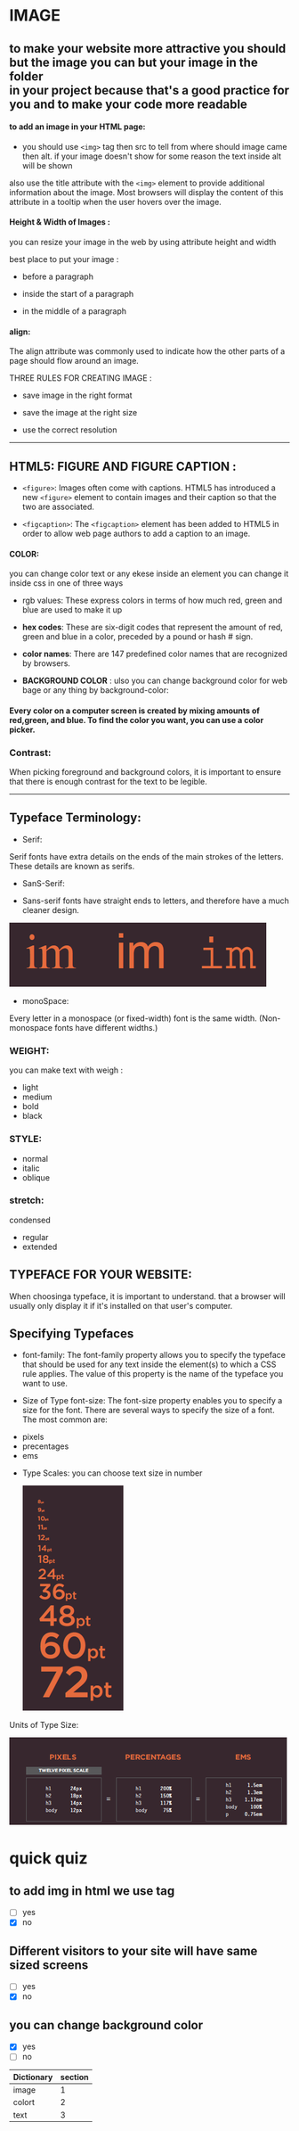 # IMAGE 

## to make your website more attractive you should but the image you can but your image in the folder <br> in your project because that's a good practice for you and to make your code more readable

#### to add an image in your HTML page: 
- you should use ```<img>``` tag then src to tell from where should image came then alt.
 if your image doesn't show for some reason the text inside alt will be shown 
 
 also use the title
attribute with the ```<img>``` element
to provide additional information
about the image. Most browsers
will display the content of this attribute in a tooltip when 
the user hovers over the image.

#### Height & Width of Images : 
you can resize your image in the web by using attribute height and width 

best place to put your image :
* before a paragraph

* inside the start of a paragraph

* in the middle of a paragraph

#### align:

The align attribute was
commonly used to indicate how
the other parts of a page should
flow around an image.

THREE RULES FOR CREATING IMAGE :

* save image in the right format

* save the image at the right size

* use the correct resolution

* * *

## HTML5: FIGURE AND FIGURE CAPTION :

* ```<figure>```:
Images often come with
captions. HTML5 has introduced
a new ```<figure>``` element to
contain images and their caption
so that the two are associated.

* ```<figcaption>```:
The ```<figcaption>``` element has
been added to HTML5 in order
to allow web page authors to add
a caption to an image.

#### COLOR:

you can change color text or any ekese inside an element you can change it inside css in one of three ways

* rgb values:
These express colors in terms
of how much red, green and
blue are used to make it up

* **hex codes**:
These are six-digit codes that
represent the amount of red,
green and blue in a color,
preceded by a pound or hash #
sign.

* **color names**:
There are 147 predefined color
names that are recognized
by browsers.

* **BACKGROUND COLOR** :
ulso you can change background color for web bage or any thing by 
background-color:

#### Every color on a computer screen is created by mixing amounts of red,green, and blue. To find the color you want, you can use a color picker.

### Contrast:
When picking foreground and background
colors, it is important to ensure that there is enough contrast for the text to be legible.

* * * 
## Typeface Terminology:

* Serif:

Serif fonts have extra details on the ends of the main strokes of the letters. These details are 
known as serifs.


* SanS-Serif:

* Sans-serif fonts have straight ends to letters, and therefore have a much cleaner design.

![Drag Racing](/img/text.png)


* monoSpace:

Every letter in a monospace (or fixed-width) font is the same width. (Non-monospace fonts have 
different widths.)

### WEIGHT:
you can make text with weigh :
- light
- medium
- bold
- black

### STYLE:
- normal 
- italic
- oblique

### stretch:
condensed
- regular
- extended

## TYPEFACE FOR YOUR WEBSITE:
When choosinga typeface, it is important to
understand. that a
browser will usually only display it if it's
installed on that
user's computer.

## Specifying Typefaces
* font-family:
The font-family property
allows you to specify the
typeface that should be used for
any text inside the element(s) to
which a CSS rule applies. The value of this property is the
name of the typeface you want
to use.

* Size of Type font-size:
The font-size property enables
you to specify a size for the
font. There are several ways to
specify the size of a font. The
most common are:
- pixels
- precentages
- ems

* Type Scales:
you can choose text size in number

  ![Drag Racing](/img/textsize.png)



Units of Type Size:

![Drag Racing](/img/pixels.png)

# quick quiz

## to add img in html we use <insert> tag
- [ ] yes
- [x] no

## Different visitors to your site will have same sized screens
- [ ] yes
- [x] no

## you can change background color 
- [x] yes
- [ ] no

|Dictionary|section|
 |--|--|
 |image|1|
 |colort|2|
 |text|3|